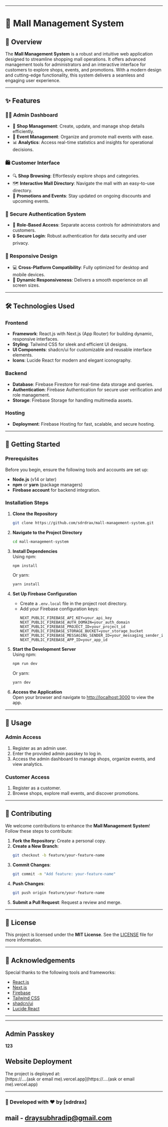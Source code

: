 
---

# 🏬 Mall Management System

## 🌟 Overview

The **Mall Management System** is a robust and intuitive web application designed to streamline shopping mall operations. It offers advanced management tools for administrators and an interactive interface for customers to explore shops, events, and promotions. With a modern design and cutting-edge functionality, this system delivers a seamless and engaging user experience.

---

## ✨ Features

### 👨‍💼 Admin Dashboard
- 🏪 **Shop Management**: Create, update, and manage shop details efficiently.
- 📅 **Event Management**: Organize and promote mall events with ease.
- 📊 **Analytics**: Access real-time statistics and insights for operational decisions.

### 🛍️ Customer Interface
- 🔍 **Shop Browsing**: Effortlessly explore shops and categories.
- 🗺️ **Interactive Mall Directory**: Navigate the mall with an easy-to-use directory.
- 🎫 **Promotions and Events**: Stay updated on ongoing discounts and upcoming events.

### 🔐 Secure Authentication System
- 👤 **Role-Based Access**: Separate access controls for administrators and customers.
- 🔒 **Secure Login**: Robust authentication for data security and user privacy.

### 📱 Responsive Design
- 💻 **Cross-Platform Compatibility**: Fully optimized for desktop and mobile devices.
- 🔄 **Dynamic Responsiveness**: Delivers a smooth experience on all screen sizes.

---

## 🛠️ Technologies Used

### **Frontend**
- **Framework**: React.js with Next.js (App Router) for building dynamic, responsive interfaces.
- **Styling**: Tailwind CSS for sleek and efficient UI designs.
- **UI Components**: shadcn/ui for customizable and reusable interface elements.
- **Icons**: Lucide React for modern and elegant iconography.

### **Backend**
- **Database**: Firebase Firestore for real-time data storage and queries.
- **Authentication**: Firebase Authentication for secure user verification and role management.
- **Storage**: Firebase Storage for handling multimedia assets.

### **Hosting**
- **Deployment**: Firebase Hosting for fast, scalable, and secure hosting.

---

## 🚀 Getting Started

### Prerequisites
Before you begin, ensure the following tools and accounts are set up:
- **Node.js** (v14 or later)
- **npm** or **yarn** (package managers)
- **Firebase account** for backend integration.

### Installation Steps

1. **Clone the Repository**  
   ```bash
   git clone https://github.com/sdrdrax/mall-management-system.git
   ```

2. **Navigate to the Project Directory**  
   ```bash
   cd mall-management-system
   ```

3. **Install Dependencies**  
   Using npm:  
   ```bash
   npm install
   ```  
   Or yarn:  
   ```bash
   yarn install
   ```

4. **Set Up Firebase Configuration**  
   - Create a `.env.local` file in the project root directory.
   - Add your Firebase configuration keys:  
     ```env
     NEXT_PUBLIC_FIREBASE_API_KEY=your_api_key
     NEXT_PUBLIC_FIREBASE_AUTH_DOMAIN=your_auth_domain
     NEXT_PUBLIC_FIREBASE_PROJECT_ID=your_project_id
     NEXT_PUBLIC_FIREBASE_STORAGE_BUCKET=your_storage_bucket
     NEXT_PUBLIC_FIREBASE_MESSAGING_SENDER_ID=your_messaging_sender_id
     NEXT_PUBLIC_FIREBASE_APP_ID=your_app_id
     ```

5. **Start the Development Server**  
   Using npm:  
   ```bash
   npm run dev
   ```  
   Or yarn:  
   ```bash
   yarn dev
   ```

6. **Access the Application**  
   Open your browser and navigate to [http://localhost:3000](http://localhost:3000) to view the app.

---

## 📖 Usage

### Admin Access
1. Register as an admin user.
2. Enter the provided admin passkey to log in.
3. Access the admin dashboard to manage shops, organize events, and view analytics.

### Customer Access
1. Register as a customer.
2. Browse shops, explore mall events, and discover promotions.

---

## 🤝 Contributing

We welcome contributions to enhance the **Mall Management System**! Follow these steps to contribute:
1. **Fork the Repository**: Create a personal copy.
2. **Create a New Branch**:  
   ```bash
   git checkout -b feature/your-feature-name
   ```
3. **Commit Changes**:  
   ```bash
   git commit -m "Add feature: your-feature-name"
   ```
4. **Push Changes**:  
   ```bash
   git push origin feature/your-feature-name
   ```
5. **Submit a Pull Request**: Request a review and merge.

---

## 📄 License

This project is licensed under the **MIT License**. See the [LICENSE](LICENSE) file for more information.

---

## 🙏 Acknowledgements

Special thanks to the following tools and frameworks:
- [React.js](https://reactjs.org/)
- [Next.js](https://nextjs.org/)
- [Firebase](https://firebase.google.com/)
- [Tailwind CSS](https://tailwindcss.com/)
- [shadcn/ui](https://ui.shadcn.com/)
- [Lucide React](https://lucide.dev/)

---


---

## Admin Passkey  
**123**

## Website Deployment  
The project is deployed at:  
[https://....(ask or email me).vercel.app](https://....(ask or email me).vercel.app)

---

### 🚀 Developed with ❤️ by [sdrdrax]
mail - draysubhradip@gmail.com
---
